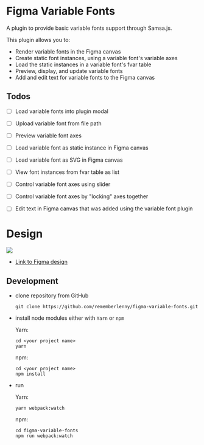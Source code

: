 # Figma Variable Fonts
A plugin to provide basic variable fonts support through Samsa.js.

This plugin allows you to:

- Render variable fonts in the Figma canvas
- Create static font instances, using a variable font's variable axes
- Load the static instances in a variable font's fvar table
- Preview, display, and update variable fonts
- Add and edit text for variable fonts to the Figma canvas

## Todos

- [ ] Load variable fonts into plugin modal
- [ ] Upload variable font from file path 
- [ ] Preview variable font axes
- [ ] Load variable font as static instance in Figma canvas
- [ ] Load variable font as SVG in Figma canvas
- [ ] View font instances from fvar table as list
- [ ] Control variable font axes using slider
- [ ] Control variable font axes by "locking" axes together
- [ ] Edit text in Figma canvas that was added using the variable font plugin


# Design

![](https://github.com/rememberlenny/figma-variable-fonts/blob/master/preview.png?raw=true)

- [Link to Figma design](https://www.figma.com/community/file/841567018431192369/Figma-Variable-Font-Plugin-design)

## Development
- clone repository from GitHub
    ````
    git clone https://github.com/rememberlenny/figma-variable-fonts.git
    ````

- install node modules either with `Yarn` or `npm`

    Yarn:
    ````
    cd <your project name>
    yarn 
    ````
    
    npm:
    ````
    cd <your project name>
    npm install
    ````

- run

    Yarn:
    ````
    yarn webpack:watch 
    ````
    
    npm:
    ````
    cd figma-variable-fonts
    npm run webpack:watch
    ````
